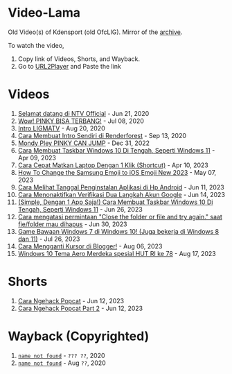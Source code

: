 # Video-Lama
Old Video(s) of Kdensport (old OfcLIG). Mirror of the [archive](https://archive.org/details/@official_ligmatv/lists/1/video-lama-ligmatv?sort=date).

To watch the video,  
1. Copy link of Videos, Shorts, and Wayback.
2. Go to [URL2Player](https://2ools.vercel.app/Url2Player) and Paste the link

# Videos
1. [Selamat datang di NTV Official](https://github.com/kdensport/Video-Lama/raw/main/1.mp4) - Jun 21, 2020
2. [Wow! PINKY BISA TERBANG!](https://github.com/kdensport/Video-Lama/raw/main/2.mp4) - Jul 08, 2020
3. [Intro LIGMATV](https://github.com/kdensport/Video-Lama/raw/main/3.mp4) - Aug 20, 2020
4. [Cara Membuat Intro Sendiri di Renderforest](https://github.com/kdensport/Video-Lama/raw/main/4.mp4) - Sep 13, 2020
5. [Mondy Pley PINKY CAN JUMP](https://github.com/kdensport/Video-Lama/raw/main/5.mp4) - Dec 31, 2022
6. [Cara Membuat Taskbar Windows 10 Di Tengah, Seperti Windows 11](6https://github.com/kdensport/Video-Lama/raw/main/6.mp4) - Apr 09, 2023
7. [Cara Cepat Matkan Laptop Dengan 1 Klik (Shortcut)](https://github.com/kdensport/Video-Lama/raw/main/7.mp4) - Apr 10, 2023
8. [How To Change the Samsung Emoji to iOS Emoji New 2023](https://github.com/kdensport/Video-Lama/raw/main/8.mp4) - May 07, 2023
9. [Cara Melihat Tanggal Penginstalan Aplikasi di Hp Android](https://github.com/kdensport/Video-Lama/raw/main/9.mp4) - Jun 11, 2023
10. [Cara Menonaktifkan Verifikasi Dua Langkah Akun Google](https://github.com/kdensport/Video-Lama/raw/main/10.mp4) - Jun 14, 2023
11. [(Simple, Dengan 1 App Saja!) Cara Membuat Taskbar Windows 10 Di Tengah, Seperti Windows 11](https://github.com/kdensport/Video-Lama/raw/main/11.mp4) - Jun 26, 2023
12. [Cara mengatasi permintaan "Close the folder or file and try again." saat fie/folder mau dihapus](https://github.com/kdensport/Video-Lama/raw/main/12.mp4) - Jun 30, 2023
13. [Game Bawaan Windows 7 di Windows 10! (Juga bekerja di Windows 8 dan 11)](https://github.com/kdensport/Video-Lama/raw/main/13.mp4) - Jul 26, 2023
14. [Cara Mengganti Kursor di Blogger!](https://github.com/kdensport/Video-Lama/raw/main/14.mp4) - Aug 06, 2023
15. [Windows 10 Tema Aero Merdeka spesial HUT RI ke 78](https://github.com/kdensport/Video-Lama/raw/main/15.mp4) - Aug 17, 2023

# Shorts
1. [Cara Ngehack Popcat](https://github.com/kdensport/Video-Lama/raw/main/Short%201.mp4) - Jun 12, 2023
2. [Cara Ngehack Popcat Part 2](https://github.com/kdensport/Video-Lama/raw/main/Short%202.mp4) - Jun 12, 2023

# Wayback (Copyrighted)
1. [`name not found`](https://github.com/kdensport/Video-Lama/raw/main/WayBack%201.mp4) - `??? ??`, 2020
1. [`name not found`](https://github.com/kdensport/Video-Lama/raw/main/WayBack%202.mp4) - Aug `??`, 2020
